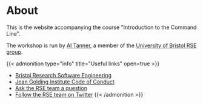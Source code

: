 # About

This is the website accompanying the course "Introduction to the Command Line".

The workshop is run by [Al Tanner](https://www.bristol.ac.uk/acrc/research-software-engineering/), a member of the [University of Bristol RSE group](https://twitter.com/bristolrse).

{{< admonition type="info" title="Useful links" open=true >}}
- [Bristol Research Software Engineering](https://www.bristol.ac.uk/acrc/research-software-engineering/)
- [Jean Golding Institute Code of Conduct](https://www.bristol.ac.uk/golding/what-we-do/people/code-of-conduct-/)
- [Ask the RSE team a question](ask-rse@bristol.ac.uk)
- [Follow the RSE team on Twitter](https://twitter.com/bristolrse)
{{< /admonition >}}
